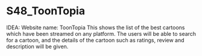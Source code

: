 # S48_ToonTopia

IDEA: 
Website name: ToonTopia
This shows the list of the best cartoons which have been streamed on any platform. 
The users will be able to search for a cartoon, and the details of the cartoon such as ratings, review and description will be given. 